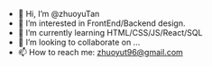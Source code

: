 - 👋 Hi, I’m @zhuoyuTan
- 👀 I’m interested in FrontEnd/Backend design.
- 🌱 I’m currently learning HTML/CSS/JS/React/SQL
- 💞️ I’m looking to collaborate on ...
- 📫 How to reach me: zhuoyut96@gmail.com

<!---
zhuoyuTan/zhuoyuTan is a ✨ special ✨ repository because its `README.md` (this file) appears on your GitHub profile.
You can click the Preview link to take a look at your changes.
--->
